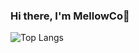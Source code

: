 <!--
 * @Author: licl
 * @Date: 2022-04-13 13:41:53
 * @LastEditTime: 2022-04-13 13:47:17
 * @LastEditors: licl
 * @Description: 
-->
### Hi there, I'm  MellowCo👋


<!-- ![Vben's github stats](https://github-readme-stats.vercel.app/api?username=anncwb&show_icons=true&theme=vue) -->

![Top Langs](https://github-readme-stats.vercel.app/api/top-langs/?username=MellowCo)
<!--
- 🔭 I’m currently working on ...
- 🌱 I’m currently learning ...
- 👯 I’m looking to collaborate on ...
- 🤔 I’m looking for help with ...
- 💬 Ask me about ...
- 📫 How to reach me: ...
- 😄 Pronouns: ...
- ⚡ Fun fact: ...
-->
